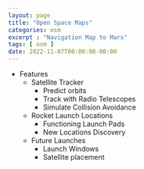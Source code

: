 ```yaml
---
layout: page
title: "Open Space Maps"
categories: osm
excerpt : "Navigation Map to Mars"
tags: [ osm ]
date: 2022-11-07T00:00:00-00:00
---
```


* Features
  * Satellite Tracker
    * Predict orbits
    * Track with Radio Telescopes
    * Simulate Collision Avoidance
  * Rocket Launch Locations
    * Functioning Launch Pads
    * New Locations Discovery
  * Future Launches
    * Launch Windows 
    * Satellite placement